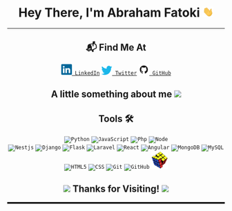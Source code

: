 <h1 align="center">Hey There, I'm Abraham Fatoki <img src="./social/Hi.gif" width="25px"></h1>
<hr>
<h2 align="center">📬 Find Me At</h2>
<p align="center">
    <code><a href="https://www.linkedin.com/in/abrahamfatoki" title="LinkedIn" _blank=True><img width="25" src="./social/linkedin-logo-2430.svg"> LinkedIn</a></code>
<!--     <code><a href="https://www.instagram.com/" title="Instagram Profile"><img width="25" src="./social/Instagram.png"> Instagram</a></code> -->
    <code><a href="https://twitter.com/abrahamfatoki" title="X" _blank=True><img width="25" src="./social/Twitter.png"> Twitter</a></code>
<!--     <code><a href="mailto:fatokiabraham@gmail.com?body=Hey!" title="Gmail" _blank=True><img width="25" src="./social/Gmail.png"> Gmail</a></code> -->
    <code><a href="https://github.com/Heritage20/" title="Github" _blank=True><img width="25" src="./social/GitHub-Mark.png"> GitHub</a></code>
</p>
<h2 align = "center">
A little something about me <img src="https://media.giphy.com/media/VgCDAzcKvsR6OM0uWg/giphy.gif" width="50"> </h2>


<h2 align = "center">Tools 🛠️ </h2>
<p align = "center">
<!-- <code><img title="C" height="40" src="https://brandslogos.com/wp-content/uploads/images/large/c-logo-1.png"></code> -->
<code><img title="Python" height="40" src="https://www.cdnlogo.com/logos/p/3/python.svg"></code>
<code><img title="JavaScript" height="40" src="https://www.cdnlogo.com/logos/j/44/javascript.svg"></code>
<code><img title="Php" height="40" src="https://cdn.cdnlogo.com/logos/p/44/php.svg"></code>
<code><img title="Node" height="40" src="https://cdn.cdnlogo.com/logos/n/79/node-js.svg"></code>
<br />
<code><img title="Nestjs" height="40" src="https://cdn.cdnlogo.com/logos/n/57/nestjs.svg"></code>
<code><img title="Django" height="40" src="https://www.cdnlogo.com/logos/d/3/django.svg"></code>
<code><img title="Flask" height="40" src="https://cdn.cdnlogo.com/logos/f/50/flask.svg"></code>
<code><img title="Laravel" height="40" src="https://cdn.cdnlogo.com/logos/l/23/laravel.svg"></code>
<code><img title="React" height="40" src="https://cdn.cdnlogo.com/logos/r/85/react.svg"></code>
<code><img title="Angular" height="40" src="https://cdn.cdnlogo.com/logos/a/51/angular.svg"></code>
<code><img title="MongoDB" height="40" src="https://cdn.cdnlogo.com/logos/m/30/mongodb-icon.svg"></code>
<code><img title="MySQL" height="40" src="https://www.cdnlogo.com/logos/p/25/powered-by-mysql.svg"></code>
<code><img title="HTML5" height="40" src="https://www.cdnlogo.com/logos/h/84/html.svg"></code>
<code><img title="CSS" height="40" src="https://www.cdnlogo.com/logos/c/18/css.svg"></code>
<code><img title="Git" height="40" src="https://cdn.freebiesupply.com/logos/thumbs/2x/git-logo.png"></code>
<code><img title="GitHub" height="40" src="https://www.cdnlogo.com/logos/g/69/github-icon.svg"></code>
<code><img title="Problem Solving" height="40" src="./social/Rubiks-Cube.png"></code>
</p>
<h2 align = "center">
<img src="https://media1.giphy.com/media/4uyBfovScfdhQAqXQ9/giphy.gif?cid=ecf05e4782jnhubezkdqdnd5x63r5u8tdgnb0cohx40lz67v&rid=giphy.gif&ct=s" width = "50"> Thanks for Visiting! <img src="https://media1.giphy.com/media/4uyBfovScfdhQAqXQ9/giphy.gif?cid=ecf05e4782jnhubezkdqdnd5x63r5u8tdgnb0cohx40lz67v&rid=giphy.gif&ct=s" width = "50"> </h2>
<hr style = "height:4px" noshade>
